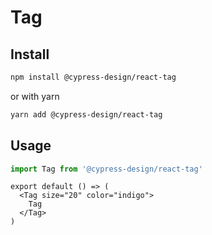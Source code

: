 # Tag

## Install

```bash
npm install @cypress-design/react-tag
```

or with yarn

```bash
yarn add @cypress-design/react-tag
```

## Usage

```ts
import Tag from '@cypress-design/react-tag'
```

```tsx live
export default () => (
  <Tag size="20" color="indigo">
    Tag
  </Tag>
)
```

